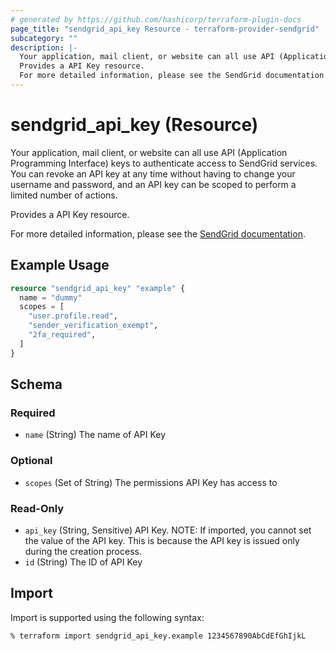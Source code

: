 ```yaml
---
# generated by https://github.com/hashicorp/terraform-plugin-docs
page_title: "sendgrid_api_key Resource - terraform-provider-sendgrid"
subcategory: ""
description: |-
  Your application, mail client, or website can all use API (Application Programming Interface) keys to authenticate access to SendGrid services. You can revoke an API key at any time without having to change your username and password, and an API key can be scoped to perform a limited number of actions.
  Provides a API Key resource.
  For more detailed information, please see the SendGrid documentation https://docs.sendgrid.com/ui/account-and-settings/api-keys.
---
```


# sendgrid_api_key (Resource)

Your application, mail client, or website can all use API (Application Programming Interface) keys to authenticate access to SendGrid services. You can revoke an API key at any time without having to change your username and password, and an API key can be scoped to perform a limited number of actions.

Provides a API Key resource.

For more detailed information, please see the [SendGrid documentation](https://docs.sendgrid.com/ui/account-and-settings/api-keys).

## Example Usage

```terraform
resource "sendgrid_api_key" "example" {
  name = "dummy"
  scopes = [
    "user.profile.read",
    "sender_verification_exempt",
    "2fa_required",
  ]
}
```

<!-- schema generated by tfplugindocs -->
## Schema

### Required

- `name` (String) The name of API Key

### Optional

- `scopes` (Set of String) The permissions API Key has access to

### Read-Only

- `api_key` (String, Sensitive) API Key. NOTE: If imported, you cannot set the value of the API key. This is because the API key is issued only during the creation process.
- `id` (String) The ID of API Key

## Import

Import is supported using the following syntax:

```shell
% terraform import sendgrid_api_key.example 1234567890AbCdEfGhIjkL
```
